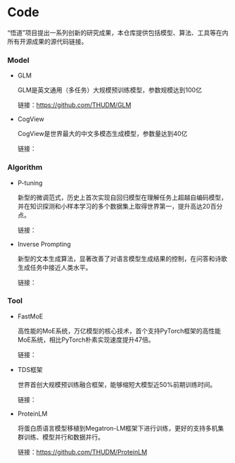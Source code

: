# Code
“悟道”项目提出一系列创新的研究成果，本仓库提供包括模型、算法、工具等在内所有开源成果的源代码链接。

### Model
* GLM

  GLM是英文通用（多任务）大规模预训练模型，参数规模达到100亿

  链接：https://github.com/THUDM/GLM 

* CogView
  
  CogView是世界最大的中文多模态生成模型，参数量达到40亿

  链接：

### Algorithm
* P-tuning
 
  新型的微调范式，历史上首次实现自回归模型在理解任务上超越自编码模型，并在知识探测和小样本学习的多个数据集上取得世界第一，提升高达20百分点。

  链接：

* Inverse Prompting
  
  新型的文本生成算法，显著改善了对语言模型生成结果的控制，在问答和诗歌生成任务中接近人类水平。

  链接：

### Tool
* FastMoE
  
  高性能的MoE系统，万亿模型的核心技术，首个支持PyTorch框架的高性能MoE系统，相比PyTorch朴素实现速度提升47倍。

  链接：

* TDS框架

  世界首创大规模预训练融合框架，能够缩短大模型近50%前期训练时间。
  
  链接：
  
* ProteinLM

  将蛋白质语言模型移植到Megatron-LM框架下进行训练，更好的支持多机集群训练、模型并行和数据并行。
  
  链接：https://github.com/THUDM/ProteinLM



